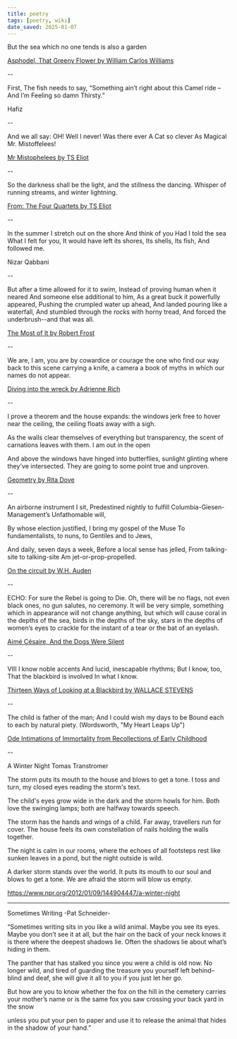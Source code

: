 ```yaml
---
title: poetry
tags: [poetry, wiki]
date_saved: 2025-01-07
---
```


But the sea
which no one tends
is also a garden

[Asphodel, That Greeny Flower by William Carlos Williams](http://www.poets.org/poetsorg/poem/asphodel-greeny-flower-excerpt)

--

First, The fish needs to say, “Something ain’t right about this Camel ride – And I’m Feeling so damn Thirsty.”

Hafiz

--

And we all say: OH!
Well I never!
Was there ever
A Cat so clever
As Magical Mr. Mistoffelees!

[Mr Mistophelees by TS Eliot](http://famouspoetsandpoems.com/poets/t__s__eliot/poems/15147)

--

So the darkness shall be the light, and the stillness the dancing.
Whisper of running streams, and winter lightning.

[From: The Four Quartets by TS Eliot](http://www.coldbacon.com/poems/fq.html)

--

In the summer
I stretch out on the shore
And think of you
Had I told the sea
What I felt for you,
It would have left its shores,
Its shells,
Its fish,
And followed me.
 
Nizar Qabbani

--

But after a time allowed for it to swim,
Instead of proving human when it neared
And someone else additional to him,
As a great buck it powerfully appeared,
Pushing the crumpled water up ahead,
And landed pouring like a waterfall,
And stumbled through the rocks with horny tread,
And forced the underbrush--and that was all.

[The Most of It by Robert Frost](http://genius.com/Robert-frost-the-most-of-it-annotated)

--

We are, I am, you are
by cowardice or courage
the one who find our way
back to this scene
carrying a knife, a camera
a book of myths
in which
our names do not appear.

[Diving into the wreck by Adrienne Rich](http://www.poets.org/poetsorg/poem/diving-wreck)

--

I prove a theorem and the house expands:
the windows jerk free to hover near the ceiling,
the ceiling floats away with a sigh.

As the walls clear themselves of everything
but transparency, the scent of carnations
leaves with them. I am out in the open

And above the windows have hinged into butterflies,
sunlight glinting where they've intersected.
They are going to some point true and unproven.

[Geometry by Rita Dove](https://twitter.com/sepiabrown/status/1046068303318462464)

--

An airborne instrument I sit,
Predestined nightly to fulfill
Columbia-Giesen-Management’s
Unfathomable will,

By whose election justified,
I bring my gospel of the Muse
To fundamentalists, to nuns,
to Gentiles and to Jews,

And daily, seven days a week,
Before a local sense has jelled,
From talking-site to talking-site
Am jet-or-prop-propelled.

[On the circuit by W.H. Auden](https://www.poets.org/poetsorg/poem/circuit)

--

ECHO: For sure the Rebel is going to Die. Oh, there will be no flags, not even black ones, no gun salutes, no ceremony. It will be very simple, something which in appearance will not change anything, but which will cause coral in the depths of the sea, birds in the depths of the sky, stars in the depths of women’s eyes to crackle for the instant of a tear or the bat of an eyelash.

[Aimé Césaire, And the Dogs Were Silent](https://thefunambulist.net/literature/blue-eyed-architect-defy)

--

VIII
I know noble accents
And lucid, inescapable rhythms;
But I know, too,
That the blackbird is involved
In what I know.

[Thirteen Ways of Looking at a Blackbird by WALLACE STEVENS](https://www.poetryfoundation.org/poems/45236/thirteen-ways-of-looking-at-a-blackbird)

--

The child is father of the man;
And I could wish my days to be
   Bound each to each by natural piety.
          (Wordsworth, "My Heart Leaps Up")
          
[Ode Intimations of Immortality from Recollections of Early Childhood](https://www.poetryfoundation.org/poems/45536/ode-intimations-of-immortality-from-recollections-of-early-childhood)

--

A Winter Night
Tomas Transtromer

The storm puts its mouth to the house
and blows to get a tone.
I toss and turn, my closed eyes
reading the storm's text.

The child's eyes grow wide in the dark
and the storm howls for him.
Both love the swinging lamps;
both are halfway towards speech.

The storm has the hands and wings of a child.
Far away, travellers run for cover.
The house feels its own constellation of nails
holding the walls together.

The night is calm in our rooms,
where the echoes of all footsteps rest
like sunken leaves in a pond,
but the night outside is wild.

A darker storm stands over the world.
It puts its mouth to our soul
and blows to get a tone. We are afraid
the storm will blow us empty.

<https://www.npr.org/2012/01/09/144904447/a-winter-night>

---

Sometimes Writing
-Pat Schneider-

“Sometimes writing sits in you
like a wild animal. Maybe
you see its eyes.
Maybe you don’t see it at all,
but the hair on the back of your neck
knows it is there
where the deepest shadows lie.
Often the shadows lie
about what’s hiding in them.

The panther that has stalked you
since you were a child
is old now. No longer wild,
and tired of guarding the treasure
you yourself left behind–
blind and deaf, she will give it all to you
if you just let her go.

But how are you to know
whether the fox on the hill
in the cemetery carries your mother’s name
or is the same fox you saw
crossing your back yard in the snow

unless you put your pen to paper
and use it to release the animal
that hides in the shadow of your hand.”



<script>
	
$('p').each(function(){
  var text =$(this).html();
  var text = text.split("\n").join("<br />") 
  $(this).html(text);
});

</script>